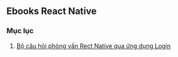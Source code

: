 ## Ebooks React Native
### Mục lục
1. [Bộ câu hỏi phỏng vấn Rect Native qua ứng dụng Login](react-native/login/login.md)
